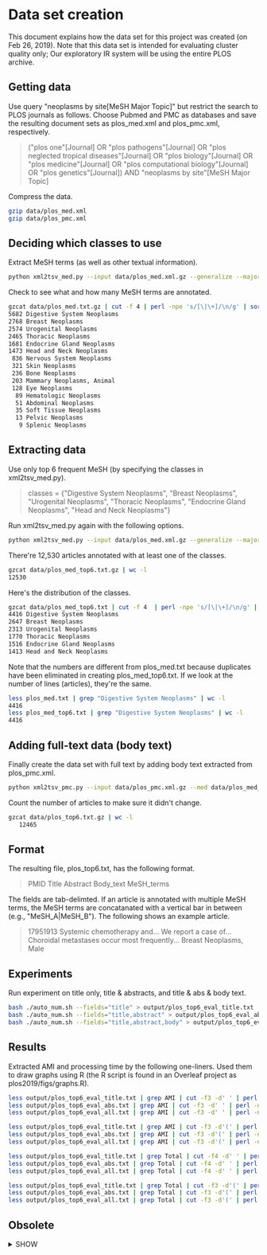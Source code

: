 # Data set creation

This document explains how the data set for this project was created (on Feb 26, 2019).  Note that this data set is intended for evaluating cluster quality only; Our exploratory IR system will be using the entire PLOS archive.

## Getting data

Use query "neoplasms by site[MeSH Major Topic]" but restrict the search to PLOS journals as follows. Choose Pubmed and PMC as databases and save the resulting document sets as plos_med.xml and plos_pmc.xml, respectively.

> ("plos one"[Journal] OR "plos pathogens"[Journal] OR "plos neglected tropical diseases"[Journal] OR "plos biology"[Journal] OR "plos medicine"[Journal] OR "plos computational biology"[Journal] OR "plos genetics"[Journal]) AND "neoplasms by site"[MeSH Major Topic]

Compress the data.

```bash
gzip data/plos_med.xml
gzip data/plos_pmc.xml
```

## Deciding which classes to use 

Extract MeSH terms (as well as other textual information).

```bash
python xml2tsv_med.py --input data/plos_med.xml.gz --generalize --major --code | gzip > data/plos_med.txt.gz
```

Check to see what and how many MeSH terms are annotated.

```bash
gzcat data/plos_med.txt.gz | cut -f 4 | perl -npe 's/[\|\+]/\n/g' | sort | uniq -c | sort -nr
5682 Digestive System Neoplasms
2768 Breast Neoplasms
2574 Urogenital Neoplasms
2465 Thoracic Neoplasms
1681 Endocrine Gland Neoplasms
1473 Head and Neck Neoplasms
 836 Nervous System Neoplasms
 321 Skin Neoplasms
 236 Bone Neoplasms
 203 Mammary Neoplasms, Animal
 128 Eye Neoplasms
  89 Hematologic Neoplasms
  51 Abdominal Neoplasms
  35 Soft Tissue Neoplasms
  13 Pelvic Neoplasms
   9 Splenic Neoplasms
```

## Extracting data

Use only top 6 frequent MeSH (by specifying the classes in xml2tsv_med.py).

> classes = {"Digestive System Neoplasms",
>            "Breast Neoplasms",
>            "Urogenital Neoplasms",
>            "Thoracic Neoplasms",
>            "Endocrine Gland Neoplasms",
>            "Head and Neck Neoplasms"}

Run xml2tsv_med.py again with the following options.

```bash
python xml2tsv_med.py --input data/plos_med.xml.gz --generalize --major --code --restrict | gzip > data/plos_med_top6.txt.gz
```

There're 12,530 articles annotated with at least one of the classes.

```bash
gzcat data/plos_med_top6.txt.gz | wc -l  
12530 
```

Here's the distribution of the classes. 

```bash
gzcat data/plos_med_top6.txt | cut -f 4  | perl -npe 's/[\|\+]/\n/g' | sort | uniq -c | sort -nr
4416 Digestive System Neoplasms
2647 Breast Neoplasms
2313 Urogenital Neoplasms
1770 Thoracic Neoplasms
1516 Endocrine Gland Neoplasms
1413 Head and Neck Neoplasms
```

Note that the numbers are different from plos_med.txt because duplicates have been eliminated in creating plos_med_top6.txt.  If we look at the number of lines (articles), they're the same.

```bash
less plos_med.txt | grep "Digestive System Neoplasms" | wc -l
4416
less plos_med_top6.txt | grep "Digestive System Neoplasms" | wc -l
4416
```

## Adding full-text data (body text)

Finally create the data set with full text by adding body text extracted from plos_pmc.xml.

```bash
python xml2tsv_pmc.py --input data/plos_pmc.xml.gz --med data/plos_med_top6.txt.gz | gzip > data/plos_top6.txt.gz
```

Count the number of articles to make sure it didn't change.

```bash
gzcat data/plos_top6.txt.gz | wc -l
   12465
```

## Format

The resulting file, plos_top6.txt, has the following format.

> PMID  Title  Abstract  Body_text  MeSH_terms

The fields are tab-delimted.  If an article is annotated with multiple MeSH terms, the MeSH terms are concatanated with a vertical bar in between (e.g., "MeSH_A|MeSH_B").  The following shows an example article.

> 17951913  Systemic chemotherapy and...  We report a case of...  Choroidal metastases occur most frequently...  Breast Neoplasms, Male
 
## Experiments

Run experiment on title only, title & abstracts, and title & abs & body text.

```sh
bash ./auto_num.sh --fields="title" > output/plos_top6_eval_title.txt
bash ./auto_num.sh --fields="title,abstract" > output/plos_top6_eval_abs.txt
bash ./auto_num.sh --fields="title,abstract,body" > output/plos_top6_eval_all.txt
```

## Results

Extracted AMI and processing time by the following one-liners.
Used them to draw graphs using R (the R script is found in an Overleaf project as plos2019/figs/graphs.R). 

```sh
less output/plos_top6_eval_title.txt | grep AMI | cut -f3 -d' ' | perl -npe 's/\n/,/'
less output/plos_top6_eval_abs.txt | grep AMI | cut -f3 -d' ' | perl -npe 's/\n/,/'
less output/plos_top6_eval_all.txt | grep AMI | cut -f3 -d' ' | perl -npe 's/\n/,/'

less output/plos_top6_eval_title.txt | grep AMI | cut -f3 -d'(' | perl -npe 's/\)\n/,/'
less output/plos_top6_eval_abs.txt | grep AMI | cut -f3 -d'(' | perl -npe 's/\)\n/,/'
less output/plos_top6_eval_all.txt | grep AMI | cut -f3 -d'(' | perl -npe 's/\)\n/,/'

less output/plos_top6_eval_title.txt | grep Total | cut -f4 -d' ' | perl -npe 's/\n/,/'
less output/plos_top6_eval_abs.txt | grep Total | cut -f4 -d' ' | perl -npe 's/\n/,/'
less output/plos_top6_eval_all.txt | grep Total | cut -f4 -d' ' | perl -npe 's/\n/,/'

less output/plos_top6_eval_title.txt | grep Total | cut -f3 -d'(' | perl -npe 's/\)\n/,/'
less output/plos_top6_eval_abs.txt | grep Total | cut -f3 -d'(' | perl -npe 's/\)\n/,/'
less output/plos_top6_eval_all.txt | grep Total | cut -f3 -d'(' | perl -npe 's/\)\n/,/'
```




## Obsolete

<details><summary>SHOW</summary>

## Experiments

Run experiment on abstracts and full texts.

```bash
nice python eval.py --input data/plos_top6.txt.gz --output output/plos_med_top6_eval_title_sgl.csv -k 6 -f title --single --format full -t -1 --df -1 > log_med_title_sgl.txt &
nice python eval.py --input data/plos_top6.txt.gz --output output/plos_med_top6_eval_sgl.csv -k 6 -f "title,abstract" --single --format full -t -1 --df -1 > log_med_sgl.txt &
nice python eval.py --input data/plos_top6.txt.gz --output output/plos_top6_eval_sgl.csv -k 6 --single --format full -t -1 --df -1 > log_sgl.txt & 
```

### Results on titles

```bash
less output/plos_med_top6_eval_title_sgl.csv | grep ",6,0." | sort -t',' -k13 -nr | head
1,8,1.40,20,kmeans,nan,6,0.6186,0.5500,0.5823,0.5823,0.3667,0.5820,0.5306,0.8768,0.7290,0.2688,0.1492
1,14,0.60,50,kmeans,nan,6,0.5954,0.5539,0.5739,0.5739,0.4283,0.5736,0.5660,0.8081,0.7367,0.1307,0.0954
1,16,1.00,40,kmeans,nan,6,0.5914,0.5526,0.5713,0.5713,0.4325,0.5710,0.5680,0.8067,0.7379,0.1546,0.1059
1,6,0.60,40,kmeans,nan,6,0.5897,0.5481,0.5681,0.5681,0.4207,0.5678,0.5605,0.8976,0.7347,0.1684,0.1112
1,10,0.80,0,kmeans,nan,6,0.5806,0.5388,0.5589,0.5589,0.4028,0.5586,0.5491,0.8990,0.7375,0.0549,0.0458
1,16,1.60,0,kmeans,nan,6,0.5878,0.5298,0.5573,0.5573,0.3111,0.5570,0.4852,0.8334,0.6950,0.1023,0.0727
1,12,1.40,0,kmeans,nan,6,0.5799,0.5355,0.5568,0.5568,0.3135,0.5565,0.4816,0.8215,0.6942,0.0946,0.0696
1,16,1.20,50,kmeans,nan,6,0.5896,0.5252,0.5555,0.5555,0.3236,0.5552,0.4976,0.8350,0.7088,0.1297,0.0994
1,10,1.40,40,kmeans,nan,6,0.5716,0.5364,0.5535,0.5535,0.3749,0.5531,0.5228,0.7763,0.6781,0.1630,0.1138
1,16,1.20,20,kmeans,nan,6,0.5742,0.5323,0.5525,0.5525,0.3171,0.5522,0.4834,0.8138,0.6950,0.2292,0.1338
```

### Results on abstracts

```bash
less output/plos_med_top6_eval_sgl.csv | grep -v "^1,6,0" | grep ",6,0." | sort -t',' -k13 -nr | head
1,16,1.00,40,kmeans,nan,6,0.6419,0.5726,0.6053,0.6053,0.3707,0.6050,0.5333,0.8819,0.7326,0.2169,0.1856
1,16,1.00,10,kmeans,nan,6,0.6413,0.5600,0.5979,0.5979,0.3643,0.5976,0.5338,0.8834,0.7285,0.3893,0.2400
1,16,0.80,30,kmeans,nan,6,0.6361,0.5510,0.5905,0.5905,0.3530,0.5902,0.5273,0.8860,0.7234,0.2397,0.2068
1,14,1.60,40,kmeans,nan,6,0.6273,0.5539,0.5883,0.5883,0.3701,0.5880,0.5356,0.8782,0.7309,0.2767,0.2097
1,10,1.20,20,kmeans,nan,6,0.6272,0.5530,0.5878,0.5878,0.3684,0.5875,0.5348,0.8749,0.7291,0.3607,0.3063
1,12,1.00,40,kmeans,nan,6,0.6299,0.5463,0.5851,0.5851,0.3434,0.5848,0.5201,0.8813,0.7190,0.2437,0.2072
1,16,1.60,20,kmeans,nan,6,0.6082,0.5619,0.5841,0.5841,0.3866,0.5838,0.5383,0.8945,0.7317,0.3300,0.2831
1,10,1.20,40,kmeans,nan,6,0.6031,0.5604,0.5810,0.5810,0.3651,0.5807,0.5188,0.9895,0.7466,0.2868,0.2337
1,8,1.00,20,kmeans,nan,6,0.6149,0.5506,0.5810,0.5810,0.3543,0.5806,0.5203,0.8778,0.7228,0.3864,0.3246
1,10,1.00,40,kmeans,nan,6,0.6227,0.5400,0.5784,0.5784,0.3429,0.5781,0.5198,0.9873,0.7181,0.2724,0.2291
```

### Results on full texts

```bash
less output/plos_top6_eval_sgl.csv | grep ",6,0." | sort -t',' -k13 -nr | head
1,14,1.20,20,kmeans,nan,6,0.5270,0.4613,0.4920,0.4920,0.2139,0.4916,0.4215,0.8207,0.6513,0.2620,0.1781
1,10,0.60,20,kmeans,nan,6,0.5468,0.4345,0.4842,0.4842,0.2184,0.4838,0.4473,0.8550,0.6127,0.1980,0.1851
1,14,1.60,0,kmeans,nan,6,0.5120,0.4588,0.4839,0.4839,0.2370,0.4836,0.4321,0.8116,0.6620,0.2196,0.1467
1,12,1.20,10,kmeans,nan,6,0.5170,0.4535,0.4832,0.4832,0.2010,0.4828,0.4117,0.8205,0.6445,0.3144,0.2460
1,16,1.40,0,kmeans,nan,6,0.5141,0.4531,0.4816,0.4816,0.2229,0.4813,0.4259,0.9737,0.6537,0.1632,0.1146
1,14,1.20,40,kmeans,nan,6,0.5289,0.4366,0.4784,0.4784,0.2061,0.4780,0.4289,0.8319,0.6394,0.1911,0.1591
1,12,1.20,0,kmeans,nan,6,0.5123,0.4455,0.4766,0.4766,0.2011,0.4762,0.4137,0.8219,0.6448,0.1844,0.1398
1,12,0.80,10,kmeans,nan,6,0.5119,0.4444,0.4758,0.4758,0.2065,0.4754,0.4178,0.8200,0.6461,0.3068,0.2050
1,12,1.20,20,kmeans,nan,6,0.5107,0.4439,0.4750,0.4750,0.1943,0.4746,0.4089,0.8252,0.6411,0.2631,0.1922
1,8,0.60,20,kmeans,nan,6,0.5134,0.4353,0.4711,0.4711,0.1797,0.4707,0.4045,0.8274,0.6323,0.2344,0.2065
```

## Sample size and cluster quality

### for titles
```bash
# sample=0 means 'use all'
for i in 100 200 400 600 800 1000 2000 4000 6000 8000 10000 0; do
  echo -n $i
  nice python visual_library.py -i data/plos_top6.txt.gz --single --format full --fields title --clustering kmeans --svd 20 -r 8 -d 1.4 -k 6 --sample $i | grep A-MI
done
100 A-MI         = 0.320289
200 A-MI         = 0.203923
400 A-MI         = 0.085942
600 A-MI         = 0.233143
800 A-MI         = 0.416032
1000 A-MI         = 0.496599
2000 A-MI         = 0.623462
4000 A-MI         = 0.538047
6000 A-MI         = 0.487626
8000 A-MI         = 0.560157
10000 A-MI         = 0.519458
0 A-MI         = 0.581956

# make title only data
less data/plos_top6.txt.gz | perl -ne '@a=split(/\t/);print("$a[0]\t$a[1]\t\t\t$a[4]")' | gzip > data/plos_top6_title.txt.gz
# measure
for i in 100 200 400 600 800 1000 2000 4000 6000 8000 10000 0; do   echo -n "$i ";   nice python visual_library.py -i data/plos_top6_title.txt.gz --single --format full --fields title --clustering kmeans --svd 20 -r 8 -d 1.4 -k 6 --sample $i | grep "Processing time"; done 
100 Processing time (sec): 0.06934070587158203
200 Processing time (sec): 0.21411657333374023
400 Processing time (sec): 0.2160656452178955
600 Processing time (sec): 0.24439454078674316
800 Processing time (sec): 0.27433323860168457
1000 Processing time (sec): 0.3233377933502197
2000 Processing time (sec): 0.42231249809265137
4000 Processing time (sec): 0.7704150676727295
6000 Processing time (sec): 1.236863613128662
8000 Processing time (sec): 1.9074664115905762
10000 Processing time (sec): 2.7687151432037354
0 Processing time (sec): 3.2354702949523926
```

### for titles and abstracts
```bash

# sample=0 means 'use all'
for i in 100 200 400 600 800 1000 2000 4000 6000 8000 10000 0; do
  echo -n $i
  nice python visual_library.py -i data/plos_top6.txt.gz --single --format full --fields title,abs --clustering kmeans --svd 40 -r 16 -d 1.0 -k 6 --sample $i | grep A-MI
done
100 A-MI         = 0.377786
200 A-MI         = 0.335321
400 A-MI         = 0.265791
600 A-MI         = 0.492016
800 A-MI         = 0.518745
1000 A-MI         = 0.587677
2000 A-MI         = 0.595761
4000 A-MI         = 0.547354
6000 A-MI         = 0.590048
8000 A-MI         = 0.477772
10000 A-MI         = 0.551990
0 A-MI         = 0.587466

for i in 100 200 400 600 800 1000 2000 4000 6000 8000 10000 0; do
  echo -n "$i "
  nice python visual_library.py -i data/plos_top6_abs.txt.gz --single --format full --fields title,abs --clustering kmeans --svd 20 -r 10 -d 1.2 -k 6 --sample $i | grep "Processing time"
done
100 Processing time (sec): 0.2009420394897461
200 Processing time (sec): 0.23556756973266602
400 Processing time (sec): 0.376389741897583
600 Processing time (sec): 0.37632226943969727
800 Processing time (sec): 0.42809462547302246
1000 Processing time (sec): 0.522179126739502
2000 Processing time (sec): 0.8164660930633545
4000 Processing time (sec): 1.546290397644043
6000 Processing time (sec): 2.484266519546509
8000 Processing time (sec): 3.6278839111328125
10000 Processing time (sec): 4.822795629501343
0 Processing time (sec): 5.5005409717559814
```

### for full text
```bash
1,14,1.20,20,kmeans,nan,6,0.5270,0.4613,0.4920,0.4920,0.2139,0.4916,0.4215,0.8207,0.6513,0.2620,0.1781

# sample=0 means 'use all'
for i in 100 200 400 600 800 1000 2000 4000 6000 8000 10000 0; do
  echo -n $i
  nice python visual_library.py -i data/plos_top6.txt.gz --single --format full --fields title,abs,body --clustering kmeans --svd 20 -r 14 -d 1.2 -k 6 --sample $i | grep A-MI
done
100 A-MI         = 0.295346
200 A-MI         = 0.196831
400 A-MI         = 0.099206
600 A-MI         = 0.303481
800 A-MI         = 0.187155
1000 A-MI         = 0.261142
2000 A-MI         = 0.469417
4000 A-MI         = 0.326718
6000 A-MI         = 0.387437
8000 A-MI         = 0.366588
10000 A-MI         = 0.278852
0 A-MI         = 0.491601

for i in 100 200 400 600 800 1000 2000 4000 6000 8000 10000 0; do   
  echo -n "$i ";   
  nice python visual_library.py -i data/plos_top6.txt.gz --single --format full --fields title,abs,body --clustering kmeans --svd 20 -r 14 -d 1.2 -k 6 --sample $i | grep "Processing time"; 
done
100 Processing time (sec): 0.6615867614746094
200 Processing time (sec): 1.606123447418213
400 Processing time (sec): 2.90543794631958
600 Processing time (sec): 3.7888309955596924
800 Processing time (sec): 4.599233388900757
1000 Processing time (sec): 5.7834179401397705
2000 Processing time (sec): 11.545138597488403
4000 Processing time (sec): 21.9506356716156
6000 Processing time (sec): 32.561360359191895
8000 Processing time (sec): 43.7649130821228
10000 Processing time (sec): 54.45869064331055
0 Processing time (sec): 60.54986906051636
```
 
### Results on titles

```bash
less data/plos_med_top6_eval_title_sgl.csv | grep ",6,0." | sort -t',' -k13 -nr | head
1,7,1.00,0,kmeans,nan,6,0.6786,0.4959,0.5731,0.5731,0.2846,0.5721,0.4646,0.8561,0.6408,0.1305,-0.0035
1,6,0.90,16,kmeans,nan,6,0.6367,0.4692,0.5402,0.5402,0.2212,0.5392,0.4171,0.8476,0.6171,0.3161,0.0604
1,10,0.50,0,kmeans,nan,6,0.6100,0.4683,0.5298,0.5298,0.3139,0.5288,0.4760,0.7755,0.6474,0.0390,-0.0000
1,7,0.50,20,kmeans,nan,6,0.6137,0.4652,0.5292,0.5292,0.3053,0.5282,0.4724,0.9078,0.6411,0.1982,-0.0307
1,5,0.90,4,kmeans,nan,6,0.5747,0.4851,0.5261,0.5261,0.3710,0.5248,0.5229,0.7566,0.6588,0.8927,-0.7455
1,5,0.90,0,spectral,nan,6,0.5867,0.4762,0.5257,0.5257,0.4292,0.5244,0.5731,0.2839,0.6536,0.9855,-0.5769
1,5,0.90,0,kmeans,nan,6,0.5850,0.4752,0.5244,0.5244,0.4280,0.5231,0.5720,0.7554,0.6530,0.9861,-0.5769
1,6,0.60,20,kmeans,nan,6,0.5936,0.4672,0.5229,0.5229,0.3231,0.5219,0.4771,0.7607,0.6476,0.2351,-0.0026
1,5,0.90,0,maximin,0.80,6,0.5825,0.4730,0.5221,0.5221,0.4272,0.5207,0.5715,0.7696,0.6526,0.9834,-0.5769
1,6,0.80,20,maximin,0.99,7,0.5440,0.4961,0.5189,0.5189,0.4097,0.5178,0.5170,0.7051,0.6432,0.2889,0.0215
```

### Results on abstracts

```bash
less data/plos_med_top6_eval_sgl.csv | grep ",6,0." | sort -t',' -k13 -nr | grep -v maximin | head
1,5,1.00,16,kmeans,nan,6,0.7481,0.6328,0.6856,0.6856,0.5398,0.6849,0.6392,0.9773,0.7479,0.6054,0.5247
1,5,1.00,0,kmeans,nan,6,0.7477,0.6324,0.6852,0.6852,0.5388,0.6845,0.6385,0.8416,0.7478,0.5936,0.4974
1,5,0.90,0,kmeans,nan,6,0.7423,0.6226,0.6772,0.6772,0.5197,0.6765,0.6245,0.8424,0.7406,0.5719,0.4743
1,6,1.00,0,kmeans,nan,6,0.7312,0.6253,0.6741,0.6741,0.5420,0.6734,0.6373,0.8056,0.7503,0.5563,0.4431
1,5,1.00,8,spectral,nan,6,0.7474,0.5965,0.6635,0.6635,0.4939,0.6627,0.6162,0.8614,0.7414,0.6521,0.5395
1,5,1.00,8,kmeans,nan,6,0.7198,0.6136,0.6624,0.6624,0.5221,0.6617,0.6235,0.8007,0.7373,0.6580,0.5395
1,5,1.00,12,kmeans,nan,6,0.7181,0.6107,0.6601,0.6601,0.5161,0.6593,0.6193,0.8088,0.7336,0.6301,0.5086
1,5,0.90,12,spectral,nan,6,0.7451,0.5893,0.6581,0.6581,0.4789,0.6573,0.6059,0.8626,0.7351,0.5995,0.4785
1,5,0.90,8,spectral,nan,6,0.7427,0.5868,0.6556,0.6556,0.4755,0.6548,0.6035,0.8617,0.7336,0.6058,0.4485
1,5,0.90,16,spectral,nan,6,0.7427,0.5861,0.6552,0.6552,0.4756,0.6544,0.6038,0.8623,0.7334,0.5797,0.5078
```

### Results on full texts

```bash
less data/plos_top6_eval_sgl.csv | grep ",6,0." | sort -t',' -k13 -nr | head
1,10,0.60,20,kmeans,nan,6,0.5468,0.4345,0.4842,0.4842,0.2184,0.4838,0.4473,0.8550,0.6127,0.1980,0.1851
1,10,0.80,12,kmeans,nan,6,0.5203,0.4485,0.4817,0.4817,0.1963,0.4813,0.4125,0.8270,0.6414,0.2806,0.2447
1,10,0.80,16,kmeans,nan,6,0.5203,0.4468,0.4808,0.4808,0.1948,0.4804,0.4122,0.8256,0.6403,0.2641,0.2033
1,10,0.90,0,kmeans,nan,6,0.5230,0.4329,0.4737,0.4737,0.1984,0.4733,0.4231,0.8282,0.6381,0.1699,0.1309
1,9,0.60,12,kmeans,nan,6,0.5114,0.4385,0.4721,0.4721,0.1914,0.4717,0.4100,0.8246,0.6378,0.2667,0.2321
1,8,0.60,20,kmeans,nan,6,0.5134,0.4353,0.4711,0.4711,0.1797,0.4707,0.4045,0.8274,0.6323,0.2344,0.2065
1,8,0.60,16,kmeans,nan,6,0.5127,0.4343,0.4703,0.4703,0.1769,0.4699,0.4028,0.8224,0.6306,0.2538,0.2059
1,9,0.60,16,kmeans,nan,6,0.5115,0.4345,0.4699,0.4699,0.1817,0.4695,0.4055,0.9909,0.6332,0.2486,0.1981
1,10,0.90,16,kmeans,nan,6,0.5080,0.4351,0.4687,0.4687,0.1765,0.4683,0.3998,0.8251,0.6310,0.2701,0.2099
1,9,1.00,0,kmeans,nan,6,0.4985,0.4406,0.4678,0.4678,0.2042,0.4674,0.4119,0.8085,0.6448,0.2093,0.1528
```

</details>
